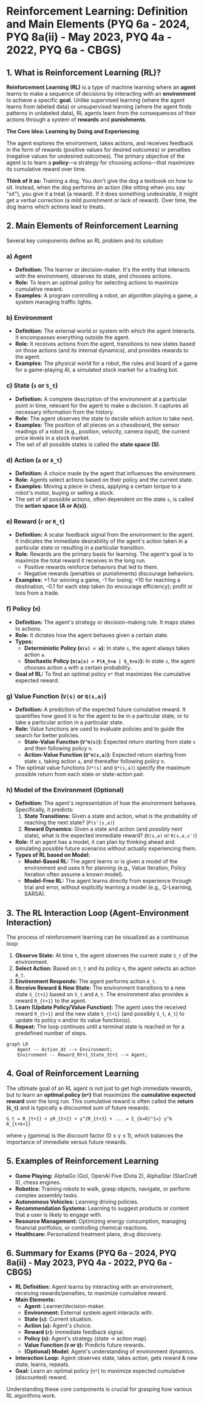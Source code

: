 # Reinforcement Learning: Definition and Main Elements (PYQ 6a - 2024, PYQ 8a(ii) - May 2023, PYQ 4a - 2022, PYQ 6a - CBGS)

## 1. What is Reinforcement Learning (RL)?

**Reinforcement Learning (RL)** is a type of machine learning where an **agent** learns to make a sequence of decisions by interacting with an **environment** to achieve a specific **goal**. Unlike supervised learning (where the agent learns from labeled data) or unsupervised learning (where the agent finds patterns in unlabeled data), RL agents learn from the consequences of their actions through a system of **rewards** and **punishments**.

**The Core Idea: Learning by Doing and Experiencing**

The agent explores the environment, takes actions, and receives feedback in the form of rewards (positive values for desired outcomes) or penalties (negative values for undesired outcomes). The primary objective of the agent is to learn a **policy**—a strategy for choosing actions—that maximizes its cumulative reward over time.

**Think of it as:** Training a dog. You don't give the dog a textbook on how to sit. Instead, when the dog performs an action (like sitting when you say "sit"), you give it a treat (a reward). If it does something undesirable, it might get a verbal correction (a mild punishment or lack of reward). Over time, the dog learns which actions lead to treats.

## 2. Main Elements of Reinforcement Learning

Several key components define an RL problem and its solution:

### a) Agent
*   **Definition:** The learner or decision-maker. It's the entity that interacts with the environment, observes its state, and chooses actions.
*   **Role:** To learn an optimal policy for selecting actions to maximize cumulative reward.
*   **Examples:** A program controlling a robot, an algorithm playing a game, a system managing traffic lights.

### b) Environment
*   **Definition:** The external world or system with which the agent interacts. It encompasses everything outside the agent.
*   **Role:** It receives actions from the agent, transitions to new states based on those actions (and its internal dynamics), and provides rewards to the agent.
*   **Examples:** The physical world for a robot, the rules and board of a game for a game-playing AI, a simulated stock market for a trading bot.

### c) State (`s` or `S_t`)
*   **Definition:** A complete description of the environment at a particular point in time, relevant for the agent to make a decision. It captures all necessary information from the history.
*   **Role:** The agent observes the state to decide which action to take next.
*   **Examples:** The position of all pieces on a chessboard, the sensor readings of a robot (e.g., position, velocity, camera input), the current price levels in a stock market.
*   The set of all possible states is called the **state space (S)**.

### d) Action (`a` or `A_t`)
*   **Definition:** A choice made by the agent that influences the environment.
*   **Role:** Agents select actions based on their policy and the current state.
*   **Examples:** Moving a piece in chess, applying a certain torque to a robot's motor, buying or selling a stock.
*   The set of all possible actions, often dependent on the state `s`, is called the **action space (A or A(s))**.

### e) Reward (`r` or `R_t`)
*   **Definition:** A scalar feedback signal from the environment to the agent. It indicates the immediate desirability of the agent's action taken in a particular state or resulting in a particular transition.
*   **Role:** Rewards are the primary basis for learning. The agent's goal is to maximize the total reward it receives in the long run.
    *   Positive rewards reinforce behaviors that led to them.
    *   Negative rewards (penalties or punishments) discourage behaviors.
*   **Examples:** +1 for winning a game, -1 for losing; +10 for reaching a destination, -0.1 for each step taken (to encourage efficiency); profit or loss from a trade.

### f) Policy (`π`)
*   **Definition:** The agent's strategy or decision-making rule. It maps states to actions.
*   **Role:** It dictates how the agent behaves given a certain state.
*   **Types:**
    *   **Deterministic Policy (`π(s) = a`):** In state `s`, the agent always takes action `a`.
    *   **Stochastic Policy (`π(a|s) = P(A_t=a | S_t=s)`):** In state `s`, the agent chooses action `a` with a certain probability.
*   **Goal of RL:** To find an optimal policy `π*` that maximizes the cumulative expected reward.

### g) Value Function (`V(s)` or `Q(s,a)`)
*   **Definition:** A prediction of the expected future cumulative reward. It quantifies how good it is for the agent to be in a particular state, or to take a particular action in a particular state.
*   **Role:** Value functions are used to evaluate policies and to guide the search for better policies.
    *   **State-Value Function (`V^π(s)`):** Expected return starting from state `s` and then following policy `π`.
    *   **Action-Value Function (`Q^π(s,a)`):** Expected return starting from state `s`, taking action `a`, and thereafter following policy `π`.
*   The optimal value functions (`V*(s)` and `Q*(s,a)`) specify the maximum possible return from each state or state-action pair.

### h) Model of the Environment (Optional)
*   **Definition:** The agent's representation of how the environment behaves. Specifically, it predicts:
    1.  **State Transitions:** Given a state and action, what is the probability of reaching the next state? (`P(s'|s,a)`)
    2.  **Reward Dynamics:** Given a state and action (and possibly next state), what is the expected immediate reward? (`R(s,a)` or `R(s,a,s')`)
*   **Role:** If an agent has a model, it can plan by thinking ahead and simulating possible future scenarios without actually experiencing them.
*   **Types of RL based on Model:**
    *   **Model-Based RL:** The agent learns or is given a model of the environment and uses it for planning (e.g., Value Iteration, Policy Iteration often assume a known model).
    *   **Model-Free RL:** The agent learns directly from experience through trial and error, without explicitly learning a model (e.g., Q-Learning, SARSA).

## 3. The RL Interaction Loop (Agent-Environment Interaction)

The process of reinforcement learning can be visualized as a continuous loop:

1.  **Observe State:** At time `t`, the agent observes the current state `S_t` of the environment.
2.  **Select Action:** Based on `S_t` and its policy `π`, the agent selects an action `A_t`.
3.  **Environment Responds:** The agent performs action `A_t`.
4.  **Receive Reward & New State:** The environment transitions to a new state `S_{t+1}` based on `S_t` and `A_t`. The environment also provides a reward `R_{t+1}` to the agent.
5.  **Learn (Update Policy/Value Function):** The agent uses the received reward `R_{t+1}` and the new state `S_{t+1}` (and possibly `S_t`, `A_t`) to update its policy `π` and/or its value function(s).
6.  **Repeat:** The loop continues until a terminal state is reached or for a predefined number of steps.

```mermaid
graph LR
    Agent -- Action_At --> Environment;
    Environment -- Reward_Rt+1_State_St+1 --> Agent;
```

## 4. Goal of Reinforcement Learning

The ultimate goal of an RL agent is not just to get high immediate rewards, but to learn an **optimal policy (`π*`)** that maximizes the **cumulative expected reward** over the long run. This cumulative reward is often called the **return (`G_t`)** and is typically a discounted sum of future rewards:

`G_t = R_{t+1} + γR_{t+2} + γ^2R_{t+3} + ... = Σ_{k=0}^{∞} γ^k R_{t+k+1}`

where `γ` (gamma) is the discount factor (0 ≤ γ ≤ 1), which balances the importance of immediate versus future rewards.

## 5. Examples of Reinforcement Learning

*   **Game Playing:** AlphaGo (Go), OpenAI Five (Dota 2), AlphaStar (StarCraft II), chess engines.
*   **Robotics:** Training robots to walk, grasp objects, navigate, or perform complex assembly tasks.
*   **Autonomous Vehicles:** Learning driving policies.
*   **Recommendation Systems:** Learning to suggest products or content that a user is likely to engage with.
*   **Resource Management:** Optimizing energy consumption, managing financial portfolios, or controlling chemical reactions.
*   **Healthcare:** Personalized treatment plans, drug discovery.

## 6. Summary for Exams (PYQ 6a - 2024, PYQ 8a(ii) - May 2023, PYQ 4a - 2022, PYQ 6a - CBGS)

*   **RL Definition:** Agent learns by interacting with an environment, receiving rewards/penalties, to maximize cumulative reward.
*   **Main Elements:**
    *   **Agent:** Learner/decision-maker.
    *   **Environment:** External system agent interacts with.
    *   **State (`s`):** Current situation.
    *   **Action (`a`):** Agent's choice.
    *   **Reward (`r`):** Immediate feedback signal.
    *   **Policy (`π`):** Agent's strategy (state -> action map).
    *   **Value Function (`V` or `Q`):** Predicts future rewards.
    *   **(Optional) Model:** Agent's understanding of environment dynamics.
*   **Interaction Loop:** Agent observes state, takes action, gets reward & new state, learns, repeats.
*   **Goal:** Learn an optimal policy (`π*`) to maximize expected cumulative (discounted) reward.

Understanding these core components is crucial for grasping how various RL algorithms work. 